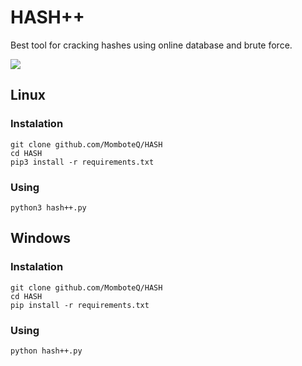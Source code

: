 # HASH++

Best tool for cracking hashes using online database and brute force.

![](https://momboteq.github.io/assets/img/hash++.png)

## Linux
### Instalation
```
git clone github.com/MomboteQ/HASH
cd HASH
pip3 install -r requirements.txt
```

### Using
```
python3 hash++.py
```

## Windows
### Instalation
```
git clone github.com/MomboteQ/HASH
cd HASH
pip install -r requirements.txt
```

### Using
```
python hash++.py
```